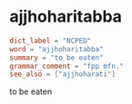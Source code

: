 # ajjhoharitabba

``` toml
dict_label = "NCPED"
word = "ajjhoharitabba"
summary = "to be eaten"
grammar_comment = "fpp mfn."
see_also = ["ajjhoharati"]
```

to be eaten

